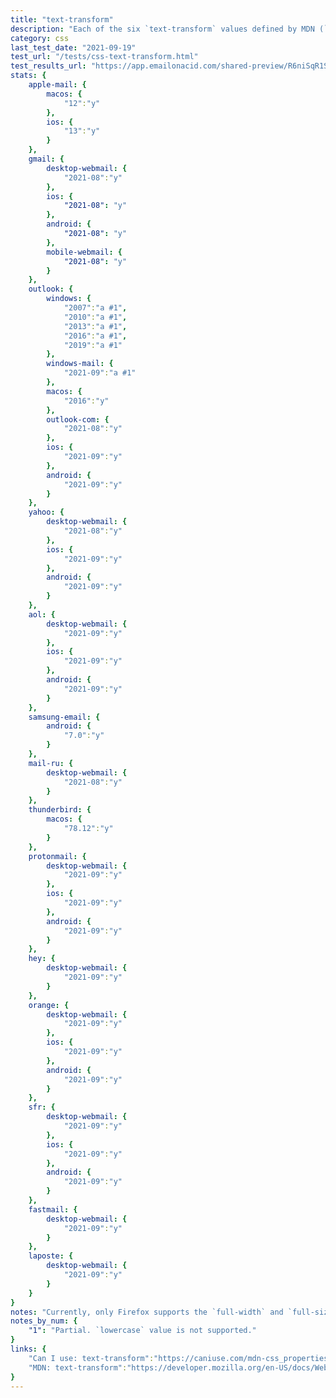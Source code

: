 ```yaml
---
title: "text-transform"
description: "Each of the six `text-transform` values defined by MDN (`capitalize`, `uppercase`, `lowercase`, `none`, `full-width`, `full-size-kana`)."
category: css
last_test_date: "2021-09-19"
test_url: "/tests/css-text-transform.html"
test_results_url: "https://app.emailonacid.com/shared-preview/R6niSqR1SM"
stats: {
	apple-mail: {
		macos: {
			"12":"y"
		},
		ios: {
			"13":"y"
		}
	},
	gmail: {
		desktop-webmail: {
			"2021-08":"y"
		},
        ios: {
            "2021-08": "y"
        },
		android: {
		    "2021-08": "y"
		},
        mobile-webmail: {
            "2021-08": "y"
        }
	},
	outlook: {
		windows: {
			"2007":"a #1",
			"2010":"a #1",
			"2013":"a #1",
			"2016":"a #1",
			"2019":"a #1"
		},
        windows-mail: {
            "2021-09":"a #1"
        },
		macos: {
			"2016":"y"
		},
		outlook-com: {
			"2021-08":"y"
		},
        ios: {
            "2021-09":"y"
        },
        android: {
            "2021-09":"y"
        }
	},
	yahoo: {
		desktop-webmail: {
			"2021-08":"y"
		},
		ios: {
			"2021-09":"y"
		},
		android: {
			"2021-09":"y"
		}
	},
	aol: {
		desktop-webmail: {
			"2021-09":"y"
		},
		ios: {
			"2021-09":"y"
		},
		android: {
			"2021-09":"y"
		}
	},
	samsung-email: {
		android: {
			"7.0":"y"
		}
	},
    mail-ru: {
        desktop-webmail: {
            "2021-08":"y"
        }
    },
    thunderbird: {
        macos: {
            "78.12":"y"
        }
    },
    protonmail: {
        desktop-webmail: {
            "2021-09":"y"
        },
        ios: {
            "2021-09":"y"
        },
        android: {
            "2021-09":"y"
        }
    },
    hey: {
        desktop-webmail: {
            "2021-09":"y"
        }
    },
    orange: {
        desktop-webmail: {
            "2021-09":"y"
        },
        ios: {
            "2021-09":"y"
        },
        android: {
            "2021-09":"y"
        }
    },
    sfr: {
        desktop-webmail: {
            "2021-09":"y"
        },
        ios: {
            "2021-09":"y"
        },
        android: {
            "2021-09":"y"
        }
    },
    fastmail: {
        desktop-webmail: {
            "2021-09":"y"
        }
    },
	laposte: {
		desktop-webmail: {
			"2021-09":"y"
		}
	}
}
notes: "Currently, only Firefox supports the `full-width` and `full-size-kana` property values. Web clients on Firefox will support these properties."
notes_by_num: {
    "1": "Partial. `lowercase` value is not supported."
}
links: {
	"Can I use: text-transform":"https://caniuse.com/mdn-css_properties_text-transform",
	"MDN: text-transform":"https://developer.mozilla.org/en-US/docs/Web/CSS/text-transform"
}
---
```


